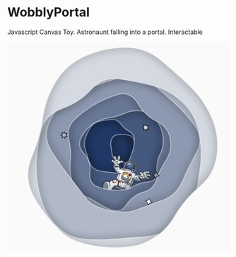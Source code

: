 # WobblyPortal

Javascript Canvas Toy. Astronaunt falling into a portal. Interactable

![Screenshot](https://raw.githubusercontent.com/Dakine135/WobblyPortal/main/WobblyScreenshot.PNG)
